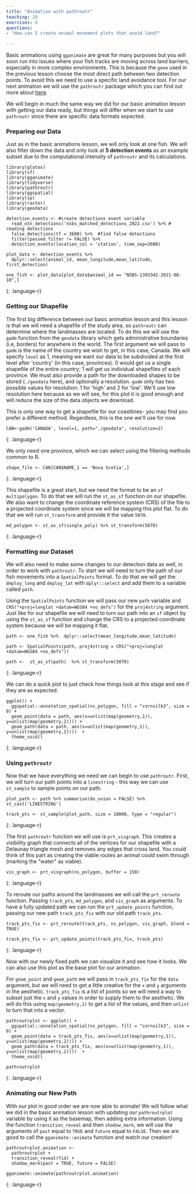 ```yaml
---
title: "Animation with pathroutr"
teaching: 20
exercises: 0
questions:
- "How can I create animal movement plots that avoid land?"

---
```


Basic animations using `gganimate` are great for many purposes but you will soon run into issues where your fish tracks are moving across land barriers, especially in more complex environments. This is because the `geom` used in the previous lesson choose the most direct path between two detection points. To avoid this we need to use a specific land avoidance tool. For our next animation we will use the `pathroutr` package which you can find out more about [here](https://jmlondon.github.io/pathroutr/). 

We will begin in much the same way we did for our basic animation lesson with getting our data ready, but things will differ when we start to use `pathroutr` since there are specific data formats expected.


### Preparing our Data 

Just as in the basic animations lesson, we will only look at one fish. We will also filter down the data and only look at **5 detection events** as an example subset due to the computational intensity of `pathroutr` and its calculations.

~~~
library(glatos)
library(sf)
library(gganimate)
library(tidyverse)
library(pathroutr)
library(ggspatial)
library(sp)
library(raster)
library(geodata)

detection_events <- #create detections event variable
  read_otn_detections('nsbs_matched_detections_2022.csv') %>% # reading detections
  false_detections(tf = 3600) %>%  #find false detections
  filter(passed_filter != FALSE) %>% 
  detection_events(location_col = 'station', time_sep=3600)

plot_data <- detection_events %>% 
  dplyr::select(animal_id, mean_longitude,mean_latitude, first_detection)

one_fish <- plot_data[plot_data$animal_id == "NSBS-1393342-2021-08-10",] 

~~~
{: .language-r}

### Getting our Shapefile

The first big difference between our basic animation lesson and this lesson is that we will need a shapefile of the study area, so `pathroutr` can determine where the landmasses are located. To do this we will use the `gadm` function from the `geodata` library which gets administrative boundaries (i.e, borders) for anywhere in the world. The first argument we will pass to `gadm` is the name of the country we wish to get, in this case, Canada. We will specify `level` as 1, meaning we want our data to be subdivided at the first level after 'country' (in this case, provinces). 0 would get us a single shapefile of the entire country; 1 will get us individual shapefiles of each province. We must also provide a path for the downloaded shapes to be stored (`./geodata` here), and optionally a resolution. `gadm` only has two possible values for resolution: 1 for 'high' and 2 for 'low'. We'll use low resolution here because as we will see, for this plot it is good enough and will reduce the size of the data objects we download.

This is only one way to get a shapefile for our coastlines- you may find you prefer a different method. Regardless, this is the one we'll use for now. 

~~~
CAN<-gadm('CANADA', level=1, path="./geodata", resolution=2)
~~~
{: .language-r}

We only need one province, which we can select using the filtering methods common to R. 

~~~
shape_file <- CAN[CAN$NAME_1 == 'Nova Scotia',]
~~~
{: .language-r}

This shapefile is a great start, but we need the format to be an `sf` `multipolygon`. To do that we will run the `st_as_sf` function on our shapefile. We also want to change the coordinate reference system (CRS) of the file to a projected coordinate system since we will be mapping this plot flat. To do that we will run `st_transform` and provide it the value `5070`.

~~~
md_polygon <- st_as_sf(single_poly) %>% st_transform(5070)
~~~
{: .language-r}

### Formatting our Dataset

We will also need to make some changes to our detection data as well, in order to work with `pathroutr`. To start we will need to turn the path of our fish movements into a `SpatialPoints` format. To do that we will get the `deploy_long` and `deploy_lat` with `dplyr::select` and add them to a variable called `path`. 

Using the `SpatialPoints` function we will pass our new  `path` variable  and `CRS("+proj=longlat +datum=WGS84 +no_defs")` for the `proj4string` argument. Just like for our shapefile we will need to turn our path into an `sf` object by using the `st_as_sf` function and change the CRS to a projected coordinate system because we will be mapping it flat.

~~~
path <- one_fish %>%  dplyr::select(mean_longitude,mean_latitude)

path <- SpatialPoints(path, proj4string = CRS("+proj=longlat +datum=WGS84 +no_defs"))

path <-  st_as_sf(path)  %>% st_transform(5070)

~~~
{: .language-r}

We can do a quick plot to just check how things look at this stage and see if they are as expected.

~~~
ggplot() + 
  ggspatial::annotation_spatial(ns_polygon, fill = "cornsilk3", size = 0) +
  geom_point(data = path, aes(x=unlist(map(geometry,1)), y=unlist(map(geometry,2)))) +
  geom_path(data = path, aes(x=unlist(map(geometry,1)), y=unlist(map(geometry,2))))  +
  theme_void()
~~~
{: .language-r}

### Using `pathroutr`

Now that we have everything we need we can begin to use `pathroutr`. First, we will turn our path points into a `linestring` - this way we can use `st_sample` to sample points on our path.

~~~
plot_path <- path %>% summarise(do_union = FALSE) %>% st_cast('LINESTRING')

track_pts <- st_sample(plot_path, size = 10000, type = "regular")
~~~
{: .language-r}

The first `pathroutr` function we will use is `prt_visgraph`. This creates a visibility graph that connects all of the vertices for our shapefile with a Delaunay triangle mesh and removes any edges that cross land. You could think of this part as creating the viable routes an animal could swim through (marking the "water" as viable).

~~~
vis_graph <- prt_visgraph(ns_polygon, buffer = 150)
~~~
{: .language-r}

To reroute our paths around the landmasses we will call the `prt_reroute` function. Passing `track_pts`, `md_polygon`, and `vis_graph` as arguments. To have a fully updated path we can run the `prt_update_points` function, passing our new path `track_pts_fix` with our old path `track_pts`.

~~~
track_pts_fix <- prt_reroute(track_pts, ns_polygon, vis_graph, blend = TRUE)

track_pts_fix <- prt_update_points(track_pts_fix, track_pts)
~~~
{: .language-r}

Now with our newly fixed path we can visualize it and see how it looks. We can also use this plot as the base plot for our animation. 

For `geom_point` and `geom_path` we will pass in `track_pts_fix` for the `data` argument, but we will need to get a little creative for the `x` and `y` arguments in the aesthetic. `track_pts_fix` is a list of points so we will need a way to subset just the `x` and `y` values in order to supply them to the aesthetic. We will do this using `map(geometry,1)` to get a list of the values, and then `unlist` to turn that into a vector.

~~~
pathroutrplot <- ggplot() + 
  ggspatial::annotation_spatial(ns_polygon, fill = "cornsilk3", size = 0) +
  geom_point(data = track_pts_fix, aes(x=unlist(map(geometry,1)), y=unlist(map(geometry,2)))) +
  geom_path(data = track_pts_fix, aes(x=unlist(map(geometry,1)), y=unlist(map(geometry,2))))  +
  theme_void()

pathroutrplot
~~~
{: .language-r}

### Animating our New Path

With our plot in good order we are now able to animate! We will follow what we did in the basic animation lesson with updating our `pathroutrplot` variable by using it as the basemap, then adding extra information. Using the function `transition_reveal` and then `shadow_mark`, we will use the arguments of `past` equal to `TRUE` and `future` equal to `FALSE`. Then we are good to call the `gganimate::animate` function and watch our creation!

~~~
pathroutrplot.animation <-
  pathroutrplot +
  transition_reveal(fid) +
  shadow_mark(past = TRUE, future = FALSE)

gganimate::animate(pathroutrplot.animation)
~~~
{: .language-r}
